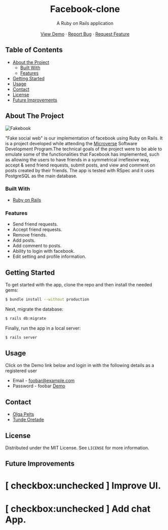 <br />
<p align="center">
  <h1 align="center">Facebook-clone</h1>

  <p align="center">
    A Ruby on Rails application
    <br />
    <br />
    <a href="https://sheltered-taiga-65616.herokuapp.com/">View Demo</a>
    ·
    <a href="https://github.com/pelzolga123/Facebook-clone/issues">Report Bug</a>
    ·
    <a href="https://github.com/pelzolga123/Facebook-clone/issues">Request Feature</a>
  </p>
</p>


<!-- TABLE OF CONTENTS -->
## Table of Contents

* [About the Project](#about-the-project)
  * [Built With](#built-with)
  * [Features](#Features)
* [Getting Started](#getting-started)
* [Usage](#usage)
* [Contact](#Contact)
* [License](#license)
* [Future Improvements](#future-improvements)




<!-- ABOUT THE PROJECT -->
## About The Project

![Fakebook](https://user-images.githubusercontent.com/25479050/84653033-88519780-af04-11ea-919d-02a137ffabd0.gif)

"Fake social web" is our implementation of facebook using Ruby on Rails. It is a project developed while attending the [Microverse](http://microverse.org/) Software Development Program.The technical goals of the project were to be able to emulate some of the functionalities that Facebook has implemented, such as allowing the users to have friends in a symmetrical irreflexive way, accept & send friend requests, submit posts, and view and comment on posts created by their friends. The app is tested with RSpec and it uses PostgreSQL as the main database.

 

### Built With
* [Ruby on Rails](https://rubyonrails.org/)


### Features
- Send friend requests.
- Accept friend requests.
- Remove friends.
- Add posts.
- Add comment to posts.
- Ability to login with facebook.
- Edit setting and profile information.


<!-- GETTING STARTED -->
## Getting Started
To get started with the app, clone the repo and then install the needed gems:
```sh
$ bundle install --without production
```

Next, migrate the database:
```sh
$ rails db:migrate
```

Finally, run the app in a local server:
```sh
$ rails server
```
## Usage
Click on the Demo link below and login in with the following details as a registered user
- Email - foobar@example.com
- Password - foobar
[Demo](https://sheltered-taiga-65616.herokuapp.com/)


## Contact
* [Olga Pelts](https://github.com/pelzolga123) 
* [Tunde Oretade](https://github.com/tundeiness)


<!-- LICENSE -->
## License

Distributed under the MIT License. See `LICENSE` for more information.

## Future Improvements

# [ checkbox:unchecked ] Improve UI.
# [ checkbox:unchecked ] Add chat App.

